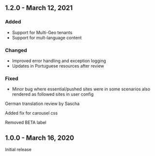 ## 1.2.0 - March 12, 2021

### Added
- Support for Multi-Geo tenants
- Support for mult-language content

### Changed
- Improved error handling and exception logging
- Updates in Portuguese resources after review

### Fixed
- Minor bug where essential/pushed sites were in some scenarios also rendered as followed sites in user config

German translation review by Sascha



Added fix for carousel css







Removed BETA label









## 1.0.0 - March 16, 2020
Initial release